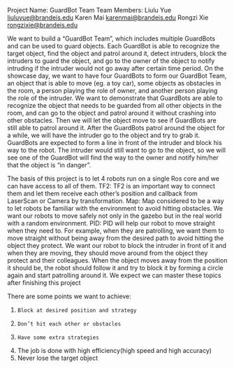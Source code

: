 Project Name: GuardBot Team
Team Members: 	Liulu Yue	liuluyue@brandeis.edu
				Karen Mai	karenmai@brandeis.edu
				Rongzi Xie	rongzixie@brandeis.edu

We want to build a “GuardBot Team”, which includes multiple GuardBots and can be used to guard objects. Each GuardBot is able to recognize the target object, find the object and patrol around it, detect intruders, block the intruders to guard the object, and go to the owner of the object to notify intruding if the intruder would not go away after certain time period. 
On the showcase day, we want to have four GuardBots to form our GuardBot Team, an object that is able to move (eg. a toy car), some objects as obstacles in the room, a person playing the role of owner, and another person playing the role of the intruder. We want to demonstrate that GuardBots are able to recognize the object that needs to be guarded from all other objects in the room, and can go to the object and patrol around it without crashing into other obstacles. Then we will let the object move to see if GuardBots are still able to patrol around it. After the GuardBots patrol around the object for a while, we will have the intruder go to the object and try to grab it. GuardBots are expected to form a line in front of the intruder and block his way to the robot. The intruder would still want to go to the object, so we will see one of the GuardBot will find the way to the owner and notify him/her that the object is “in danger”.     
      
The basis of this project is to let 4 robots run on a single Ros core and we can have access to all of them.
TF2: TF2 is an important way to connect them and let them receive each other’s position and callback from LaserScan or Camera by transformation.
Map: Map considered to be a way to let robots be familiar with the environment to avoid hitting obstacles. We want our robots to move safely not only in the gazebo but in the real world with a random environment.
PID: PID will help our robot to move straight when they need to. For example, when they are patrolling, we want them to move straight without being away from the desired path to avoid hitting the object they protect.
We want our robot to block the intruder in front of it and when they are moving, they should move around from the object they protect and their colleagues. When the object moves away from the position it should be, the robot should follow it and try to block it by forming a circle again and start patrolling around it. We expect we can master these topics after finishing this project

There are some points we want to achieve:

1.     Block at desired position and strategy
2.     Don’t hit each other or obstacles
3.     Have some extra strategies
4.    The job is done with high efficiency(high speed and high accuracy)
5.    Never lose the target object
